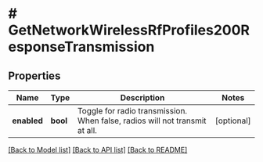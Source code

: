 # # GetNetworkWirelessRfProfiles200ResponseTransmission

## Properties

Name | Type | Description | Notes
------------ | ------------- | ------------- | -------------
**enabled** | **bool** | Toggle for radio transmission. When false, radios will not transmit at all. | [optional]

[[Back to Model list]](../../README.md#models) [[Back to API list]](../../README.md#endpoints) [[Back to README]](../../README.md)
